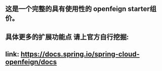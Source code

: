 ## 这是一个完整的具有使用性的 openfeign starter组价。
## 具体更多的扩展功能点 请上官方自行挖掘:
## link: https://docs.spring.io/spring-cloud-openfeign/docs